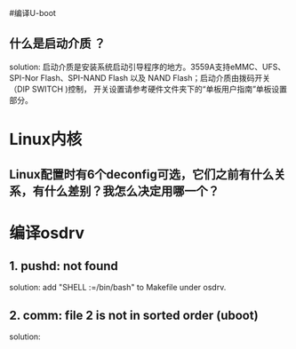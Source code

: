 #编译U-boot

## 什么是启动介质 ？ 
solution: 启动介质是安装系统启动引导程序的地方。3559A支持eMMC、UFS、SPI-Nor Flash、SPI-NAND Flash 以及 NAND Flash；启动介质由拨码开关（DIP SWITCH )控制， 开关设置请参考硬件文件夹下的“单板用户指南”单板设置部分。


# Linux内核
## Linux配置时有6个deconfig可选，它们之前有什么关系，有什么差别？我怎么决定用哪一个？




# 编译osdrv

## 1. pushd: not found 
solution: add "SHELL :=/bin/bash" to Makefile under osdrv.

## 2. comm: file 2 is not in sorted order (uboot)
solution:  

